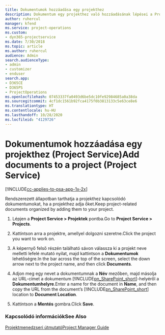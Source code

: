 ```yaml
---
title: Dokumentumok hozzáadása egy projekthez
description: Dokumentum egy projekthez való hozzáadásának lépései a Project Service szolgáltatásban
author: ruhercul
manager: kfend
ms.service: project-operations
ms.custom:
- dyn365-projectservice
ms.date: 7/30/2018
ms.topic: article
ms.author: ruhercul
audience: Admin
search.audienceType:
- admin
- customizer
- enduser
search.app:
- D365CE
- D365PS
- ProjectOperations
ms.openlocfilehash: 07453337fa0493d6be5dc10fe92984685a0a38da
ms.sourcegitcommit: 4cf1dc1561b92fca4175f0b3813133c5e63ce8e6
ms.translationtype: HT
ms.contentlocale: hu-HU
ms.lasthandoff: 10/28/2020
ms.locfileid: "4129726"
---
```

# <a name="add-documents-to-a-project-project-service"></a><span data-ttu-id="380d1-103">Dokumentumok hozzáadása egy projekthez (Project Service)</span><span class="sxs-lookup"><span data-stu-id="380d1-103">Add documents to a project (Project Service)</span></span>

[!INCLUDE[cc-applies-to-psa-app-1x-2x](../includes/cc-applies-to-psa-app-1x-2x.md)]

<span data-ttu-id="380d1-104">Rendszerezett állapotban tarthatja a projekthez kapcsolódó dokumentumokat, ha a projekthez adja őket.</span><span class="sxs-lookup"><span data-stu-id="380d1-104">Keep project-related documents organized by adding them to your project.</span></span>  
  
1. <span data-ttu-id="380d1-105">Lépjen a **Project Service > Projektek** pontba.</span><span class="sxs-lookup"><span data-stu-id="380d1-105">Go to **Project Service > Projects**.</span></span>  
  
2. <span data-ttu-id="380d1-106">Kattintson arra a projektre, amellyel dolgozni szeretne.</span><span class="sxs-lookup"><span data-stu-id="380d1-106">Click the project you want to work on.</span></span>  
  
3. <span data-ttu-id="380d1-107">A képernyő felső részén található sávon válassza ki a projekt neve melletti lefelé mutató nyilat, majd kattintson a **Dokumentumok** lehetőségre.</span><span class="sxs-lookup"><span data-stu-id="380d1-107">In the bar across the top of the screen, select the down arrow next to the project name, and then click **Documents**.</span></span>  
  
4. <span data-ttu-id="380d1-108">Adjon meg egy nevet a dokumentumnak a **Név** mezőben, majd másolja az URL-címet a dokumentum [!INCLUDE[pn_SharePoint_short](../includes/pn-sharepoint-short.md)]-helyéről a **Dokumentumhelyre**.</span><span class="sxs-lookup"><span data-stu-id="380d1-108">Enter a name for the document in **Name**,  and then copy the URL from the document’s [!INCLUDE[pn_SharePoint_short](../includes/pn-sharepoint-short.md)] location to **Document Location**.</span></span>  
  
5. <span data-ttu-id="380d1-109">Kattintson a **Mentés** gombra.</span><span class="sxs-lookup"><span data-stu-id="380d1-109">Click **Save**.</span></span>  
  
### <a name="see-also"></a><span data-ttu-id="380d1-110">Kapcsolódó információk</span><span class="sxs-lookup"><span data-stu-id="380d1-110">See Also</span></span>  
 [<span data-ttu-id="380d1-111">Projektmenedzseri útmutató</span><span class="sxs-lookup"><span data-stu-id="380d1-111">Project Manager Guide</span></span>](../psa/project-manager-guide.md)
